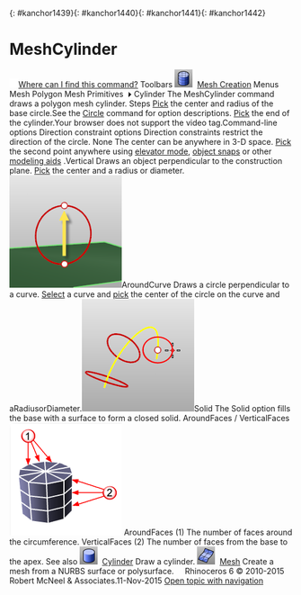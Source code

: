 ---
---

{: #kanchor1439}{: #kanchor1440}{: #kanchor1441}{: #kanchor1442}
# MeshCylinder
 [![images/transparent.gif](images/transparent.gif)Where can I find this command?](javascript:void(0);) Toolbars
![images/meshcylinder.png](images/meshcylinder.png) [Mesh Creation](mesh-creation-toolbar.html) 
Menus
Mesh
Polygon Mesh Primitives![images/menuarrow.gif](images/menuarrow.gif)
Cylinder
The MeshCylinder command draws a polygon mesh cylinder.
Steps
 [Pick](pick-location.html) the center and radius of the base circle.See the [Circle](circle.html) command for option descriptions. [Pick](pick-location.html) the end of the cylinder.Your browser does not support the video tag.Command-line options
Direction constraint options
Direction constraints restrict the direction of the circle.
None
The center can be anywhere in 3-D space.
 [Pick](pick-location.html) the second point anywhere using [elevator mode](cursor-constraints.html#elevator-mode), [object snaps](object-snaps.html) or other [modeling aids](modeling-aids.html) .Vertical
Draws an object perpendicular to the construction plane.
 [Pick](pick-location.html) the center and a radius or diameter.![images/circle-vertical.png](images/circle-vertical.png)AroundCurve
Draws a circle perpendicular to a curve.
 [Select](select-objects.html) a curve and [pick](pick-location.html) the center of the circle on the curve and aRadiusorDiameter.![images/circle-aroundcurve.png](images/circle-aroundcurve.png)Solid
The Solid option fills the base with a surface to form a closed solid.
AroundFaces / VerticalFaces
![images/verticalaroundfaces.png](images/verticalaroundfaces.png)
AroundFaces (1)
The number of faces around the circumference.
VerticalFaces (2)
The number of faces from the base to the apex.
See also
![images/cylinder.png](images/cylinder.png) [Cylinder](cylinder.html) 
Draw a cylinder.
![images/mesh.png](images/mesh.png) [Mesh](mesh.html) 
Create a mesh from a NURBS surface or polysurface.
&#160;
&#160;
Rhinoceros 6 © 2010-2015 Robert McNeel &amp; Associates.11-Nov-2015
 [Open topic with navigation](meshcylinder.html) 

